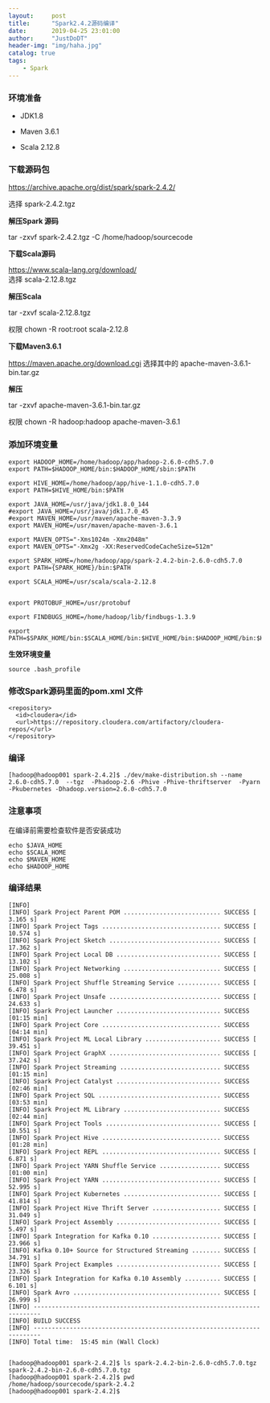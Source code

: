 ```yaml
---
layout:     post
title:      "Spark2.4.2源码编译"
date:       2019-04-25 23:01:00
author:     "JustDoDT"
header-img: "img/haha.jpg"
catalog: true
tags:
    - Spark
---
```



### 环境准备
- JDK1.8

- Maven 3.6.1

- Scala 2.12.8

### 下载源码包

https://archive.apache.org/dist/spark/spark-2.4.2/

选择 spark-2.4.2.tgz     

**解压Spark 源码**

tar -zxvf spark-2.4.2.tgz -C /home/hadoop/sourcecode

**下载Scala源码**

https://www.scala-lang.org/download/  
选择 scala-2.12.8.tgz

**解压Scala**

tar -zxvf scala-2.12.8.tgz

权限 chown -R root:root scala-2.12.8

**下载Maven3.6.1**

https://maven.apache.org/download.cgi  选择其中的 apache-maven-3.6.1-bin.tar.gz

**解压**

tar -zxvf apache-maven-3.6.1-bin.tar.gz

权限 chown -R hadoop:hadoop apache-maven-3.6.1

### 添加环境变量

    export HADOOP_HOME=/home/hadoop/app/hadoop-2.6.0-cdh5.7.0
    export PATH=$HADOOP_HOME/bin:$HADOOP_HOME/sbin:$PATH
    
    export HIVE_HOME=/home/hadoop/app/hive-1.1.0-cdh5.7.0
    export PATH=$HIVE_HOME/bin:$PATH
    
    export JAVA_HOME=/usr/java/jdk1.8.0_144
    #export JAVA_HOME=/usr/java/jdk1.7.0_45
    #export MAVEN_HOME=/usr/maven/apache-maven-3.3.9
    export MAVEN_HOME=/usr/maven/apache-maven-3.6.1
    
    export MAVEN_OPTS="-Xms1024m -Xmx2048m"
    export MAVEN_OPTS="-Xmx2g -XX:ReservedCodeCacheSize=512m"
    
    export SPARK_HOME=/home/hadoop/app/spark-2.4.2-bin-2.6.0-cdh5.7.0
    export PATH={SPARK_HOME}/bin:$PATH
    
    export SCALA_HOME=/usr/scala/scala-2.12.8
    
    
    export PROTOBUF_HOME=/usr/protobuf
    
    export FINDBUGS_HOME=/home/hadoop/lib/findbugs-1.3.9
    
    export PATH=$SPARK_HOME/bin:$SCALA_HOME/bin:$HIVE_HOME/bin:$HADOOP_HOME/bin:$HADOOP_HOME/sbin:$FINDBUGS_HOME/bin:$PROTOBUF_HOME/bin:$MAVEN_HOME/bin:$JAVA_HOME/bin:$PATH

**生效环境变量**

    source .bash_profile

### 修改Spark源码里面的pom.xml 文件

    <repository>
      <id>cloudera</id>
      <url>https://repository.cloudera.com/artifactory/cloudera-repos/</url>
    </repository>

### 编译

    [hadoop@hadoop001 spark-2.4.2]$ ./dev/make-distribution.sh --name 2.6.0-cdh5.7.0  --tgz  -Phadoop-2.6 -Phive -Phive-thriftserver  -Pyarn -Pkubernetes -Dhadoop.version=2.6.0-cdh5.7.0

### 注意事项

在编译前需要检查软件是否安装成功

    echo $JAVA_HOME
    echo $SCALA_HOME
    echo $MAVEN_HOME
    echo $HADOOP_HOME
    
### 编译结果

    [INFO] 
    [INFO] Spark Project Parent POM ........................... SUCCESS [  3.165 s]
    [INFO] Spark Project Tags ................................. SUCCESS [ 10.574 s]
    [INFO] Spark Project Sketch ............................... SUCCESS [ 17.362 s]
    [INFO] Spark Project Local DB ............................. SUCCESS [ 13.102 s]
    [INFO] Spark Project Networking ........................... SUCCESS [ 25.008 s]
    [INFO] Spark Project Shuffle Streaming Service ............ SUCCESS [  6.478 s]
    [INFO] Spark Project Unsafe ............................... SUCCESS [ 24.633 s]
    [INFO] Spark Project Launcher ............................. SUCCESS [01:15 min]
    [INFO] Spark Project Core ................................. SUCCESS [04:14 min]
    [INFO] Spark Project ML Local Library ..................... SUCCESS [ 39.451 s]
    [INFO] Spark Project GraphX ............................... SUCCESS [ 37.242 s]
    [INFO] Spark Project Streaming ............................ SUCCESS [01:15 min]
    [INFO] Spark Project Catalyst ............................. SUCCESS [02:46 min]
    [INFO] Spark Project SQL .................................. SUCCESS [03:53 min]
    [INFO] Spark Project ML Library ........................... SUCCESS [02:44 min]
    [INFO] Spark Project Tools ................................ SUCCESS [ 10.551 s]
    [INFO] Spark Project Hive ................................. SUCCESS [01:28 min]
    [INFO] Spark Project REPL ................................. SUCCESS [  6.871 s]
    [INFO] Spark Project YARN Shuffle Service ................. SUCCESS [01:00 min]
    [INFO] Spark Project YARN ................................. SUCCESS [ 52.995 s]
    [INFO] Spark Project Kubernetes ........................... SUCCESS [ 41.814 s]
    [INFO] Spark Project Hive Thrift Server ................... SUCCESS [ 31.049 s]
    [INFO] Spark Project Assembly ............................. SUCCESS [  5.497 s]
    [INFO] Spark Integration for Kafka 0.10 ................... SUCCESS [ 23.966 s]
    [INFO] Kafka 0.10+ Source for Structured Streaming ........ SUCCESS [ 34.791 s]
    [INFO] Spark Project Examples ............................. SUCCESS [ 23.326 s]
    [INFO] Spark Integration for Kafka 0.10 Assembly .......... SUCCESS [  6.101 s]
    [INFO] Spark Avro ......................................... SUCCESS [ 26.999 s]
    [INFO] ------------------------------------------------------------------------
    [INFO] BUILD SUCCESS
    [INFO] ------------------------------------------------------------------------
    [INFO] Total time:  15:45 min (Wall Clock)
    

    [hadoop@hadoop001 spark-2.4.2]$ ls spark-2.4.2-bin-2.6.0-cdh5.7.0.tgz 
    spark-2.4.2-bin-2.6.0-cdh5.7.0.tgz
    [hadoop@hadoop001 spark-2.4.2]$ pwd
    /home/hadoop/sourcecode/spark-2.4.2
    [hadoop@hadoop001 spark-2.4.2]$ 
    

